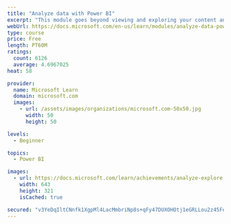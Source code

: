 ```yaml
---
title: "Analyze data with Power BI"
excerpt: "This module goes beyond viewing and exploring your content and explains how to interact with it by working with reports and dashboards to uncover and share new business insights."
webUrl: https://docs.microsoft.com/en-us/learn/modules/analyze-data-power-bi/
type: course
price: Free
length: PT60M
ratings:
  count: 6126
  average: 4.6967025
heat: 58

provider:
  name: Microsoft Learn
  domain: microsoft.com
  images:
    - url: /assets/images/organizations/microsoft.com-50x50.jpg
      width: 50
      height: 50

levels:
  - Beginner

topics:
  - Power BI

images:
  - url: https://docs.microsoft.com/learn/achievements/analyze-explore-data-power-bi-social.png
    width: 643
    height: 321
    isCached: true

secured: "v3YeDqIltCNnfk1XgpMl4LacMmbriNp8s+qFy47DUXOHOtj1eGRLLou2z45Fo57cbdiTEKJXb94q/Y/7W6mj3dROcRcZxK0ev02GWJoa2NQJcLwv2UeHIfKtVrqFiKPGWCkalSgWDh7+T58Ixexu2jU2MPuGT3b8ejgwyJ4YrZ6MsSA1yWiyhPYxMWxARZdrWSCek7v5XJisPubBjL6hPMFIEDNq7FOw2P9SMeZ7faWfso8uyzwKLud9b6bX41nZuWr9Mmp4FgMkBS3pVE/z1bIhI3KoTOBL4Io+4yiZXv8ufHifbwKT8Wf/nD1KrABn9KHbj9j2EyhP6fk3HIPV6UAkQXDM2sg9qcomN+D214ZO97pwyAk4OT6BDRddsPLhVMbgSdORMfXOQJa7KqoGgYISps/3zfybpjkJBA+drCA=;ZdEuHJoX9tVbAuC+OQ0qgQ=="
---
```


